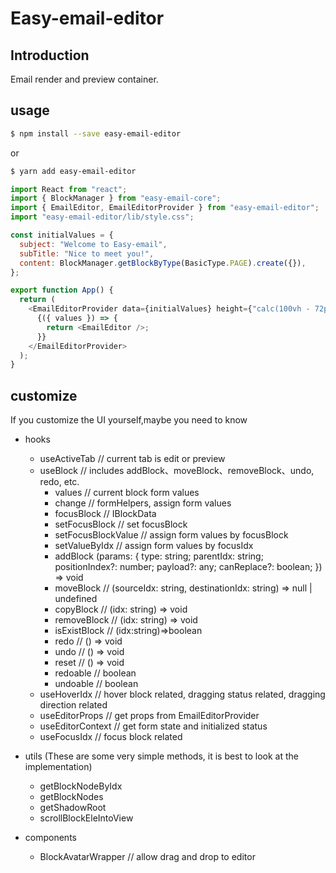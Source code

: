 # Easy-email-editor

## Introduction

Email render and preview container.

## usage

```sh
$ npm install --save easy-email-editor
```

or

```sh
$ yarn add easy-email-editor
```

```js
import React from "react";
import { BlockManager } from "easy-email-core";
import { EmailEditor, EmailEditorProvider } from "easy-email-editor";
import "easy-email-editor/lib/style.css";

const initialValues = {
  subject: "Welcome to Easy-email",
  subTitle: "Nice to meet you!",
  content: BlockManager.getBlockByType(BasicType.PAGE).create({}),
};

export function App() {
  return (
    <EmailEditorProvider data={initialValues} height={"calc(100vh - 72px)"}>
      {({ values }) => {
        return <EmailEditor />;
      }}
    </EmailEditorProvider>
  );
}
```

## customize

If you customize the UI yourself,maybe you need to know

- hooks

  - useActiveTab // current tab is edit or preview
  - useBlock // includes addBlock、moveBlock、removeBlock、undo, redo, etc.
    - values // current block form values 
    - change // formHelpers, assign form values
    - focusBlock // IBlockData
    - setFocusBlock // set focusBlock
    - setFocusBlockValue // assign form values by focusBlock
    - setValueByIdx // assign form values by focusIdx
    - addBlock  (params: {
          type: string;
          parentIdx: string;
          positionIndex?: number;
          payload?: any;
          canReplace?: boolean;
        }) => void
    - moveBlock // (sourceIdx: string, destinationIdx: string) => null | undefined
    - copyBlock // (idx: string) => void
    - removeBlock // (idx: string) => void
    - isExistBlock // (idx:string)=>boolean
    - redo // () => void
    - undo // () => void
    - reset // () => void
    - redoable // boolean
    - undoable // boolean
  - useHoverIdx // hover block related, dragging status related, dragging direction related
  - useEditorProps // get props from EmailEditorProvider
  - useEditorContext // get form state and initialized status
  - useFocusIdx // focus block related

- utils (These are some very simple methods, it is best to look at the implementation)

  - getBlockNodeByIdx
  - getBlockNodes
  - getShadowRoot
  - scrollBlockEleIntoView

- components
  - BlockAvatarWrapper // allow drag and drop to editor
